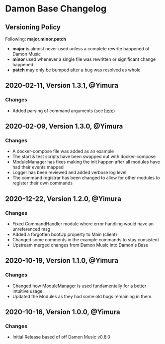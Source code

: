 # Damon Base Changelog

## Versioning Policy

Following:
**major.minor.patch**

* **major** is almost never used unless a complete rewrite happened of Damon Music
* **minor** used whenever a single file was rewritten or significant change happened
* **patch** may only be bumped after a bug was resolved as whole

## 2020-02-11, Version 1.3.1, @Yimura

### Changes

 * Added parsing of command arguments (see [here](https://github.com/Damon-Org/damon-base/commit/afe76c78bff0f0222484023288baaf43fc8f55fe))

## 2020-02-09, Version 1.3.0, @Yimura

### Changes

 * A docker-compose file was added as an example
 * The start & test scripts have been swapped out with docker-compose
 * ModuleManager has fixes making the init happen after all modules have had their events mapped
 * Logger has been reviewed and added verbose log level
 * The command registrar has been changed to allow for other modules to register their own commands

## 2020-12-22, Version 1.2.0, @Yimura

### Changes

 * Fixed CommandHandler module where error handling would have an unreferenced msg
 * Added a forgotten bootUp property to Main (client)
 * Changed some comments in the example commands to stay consistent
 * Upstream merged changes from Damon Music into Damon's Base

## 2020-10-19, Version 1.1.0, @Yimura

### Changes

 * Changed how ModuleManager is used fundamentally for a better intuitive usage.
 * Updated the Modules as they had some old bugs remaining in them.

## 2020-10-16, Version 1.0.0, @Yimura

### Changes

 * Initial Release based of off Damon Music v0.8.0

